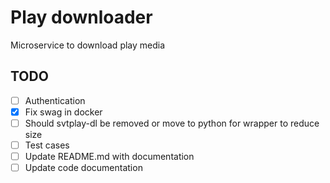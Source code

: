 # Play downloader

Microservice to download play media

## TODO

* [ ] Authentication
* [x] Fix swag in docker
* [ ] Should svtplay-dl be removed or move to python for wrapper to reduce size 
* [ ] Test cases
* [ ] Update README.md with documentation
* [ ] Update code documentation
